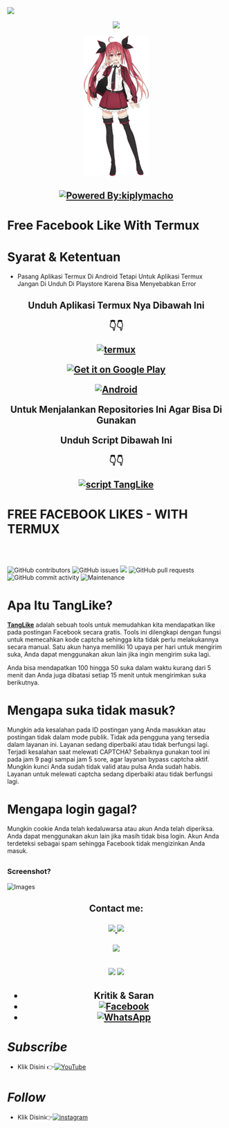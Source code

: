 <img src="https://readme-typing-svg.herokuapp.com?color=%2336BCF7&center=true&vCenter=true&lines=Channel+YouTube+@km7ujuh" />
   <p align="center">
<img src="https://readme-typing-svg.herokuapp.com?color=%2336BCF7&center=true&vCenter=true&lines=K+I+P+L+Y+M+A+C+H+O" />
</p>

<p align='center'><a href="https://api.daily.dev/get?r=fisabiliyusri"><img src="https://raw.githubusercontent.com/fisabiliyusri/.github/main/kotori2.png?r=82s" width="150" alt="Hayuk"/></a></p>

<h2 align="center">

[![Powered By:kiplymacho](https://img.shields.io/badge/PoweredBy:kiplymacho-7%2B-blue.svg?style=flat)](http://linktr.ee/kiplymacho)

# Free Facebook Like With Termux

# Syarat & Ketentuan 
- Pasang Aplikasi Termux Di Android Tetapi Untuk Aplikasi Termux Jangan Di Unduh Di Playstore Karena Bisa Menyebabkan Error
<h2 align="center">

Unduh Aplikasi Termux Nya Dibawah Ini

👇👇

[![termux](https://img.shields.io/badge/termux-83%2B-yellow.svg?style=flat)](https://sfile.mobi/1Pk3b69xugs7)

<a href="https://play.google.com/store/apps/details?id=xyz.easypro.httpcustom">
<img alt="Get it on Google Play" src="https://play.google.com/intl/en_us/badges/images/generic/en_badge_web_generic.png" width="165" height="64" />
</a>

[![Android](https://img.shields.io/badge/Android-14-yellow.svg?style=flat)](https://developer.android.com/about/versions/14?hl=id)

Untuk Menjalankan Repositories Ini Agar Bisa Di Gunakan

Unduh Script Dibawah Ini

👇👇

[![script TangLike](https://img.shields.io/badge/ScriptTangLike-%2B-yellow.svg?style=flat)](https://sfile.mobi/3IfzPTR59uv)


# FREE FACEBOOK LIKES - WITH TERMUX
  <br>
  <br>
  <p>
    <img alt="GitHub contributors" src="https://img.shields.io/github/contributors/kiplymacho/TangLike">
    <img alt="GitHub issues" src="https://img.shields.io/github/issues/kiplymacho/TangLike">
    <img src="https://img.shields.io/badge/PRs-welcome-brightgreen.svg?style=shields">
    <img alt="GitHub pull requests" src="https://img.shields.io/github/issues-pr/kiplymacho/TangLike">
    <img alt="GitHub commit activity" src="https://img.shields.io/github/commit-activity/m/kiplymacho/TangLike">
    <img alt="Maintenance" src="https://img.shields.io/maintenance/no/2024">
  </p>

##

# Apa Itu TangLike?
[**TangLike**](https://github.com/kiplymacho/TangLike) adalah sebuah tools untuk memudahkan kita mendapatkan like pada postingan Facebook secara gratis. Tools ini dilengkapi dengan fungsi untuk memecahkan kode captcha sehingga kita tidak perlu melakukannya secara manual. Satu akun hanya memiliki 10 upaya per hari untuk mengirim suka, Anda dapat menggunakan akun lain jika ingin mengirim suka lagi.

Anda bisa mendapatkan 100 hingga 50 suka dalam waktu kurang dari 5 menit dan Anda juga dibatasi setiap 15 menit untuk mengirimkan suka berikutnya.

# Mengapa suka tidak masuk?
Mungkin ada kesalahan pada ID postingan yang Anda masukkan atau postingan tidak dalam mode publik.
Tidak ada pengguna yang tersedia dalam layanan ini.
Layanan sedang diperbaiki atau tidak berfungsi lagi.
Terjadi kesalahan saat melewati CAPTCHA?
Sebaiknya gunakan tool ini pada jam 9 pagi sampai jam 5 sore, agar layanan bypass captcha aktif.
Mungkin kunci Anda sudah tidak valid atau pulsa Anda sudah habis.
Layanan untuk melewati captcha sedang diperbaiki atau tidak berfungsi lagi.

# Mengapa login gagal?
Mungkin cookie Anda telah kedaluwarsa atau akun Anda telah diperiksa.
Anda dapat menggunakan akun lain jika masih tidak bisa login.
Akun Anda terdeteksi sebagai spam sehingga Facebook tidak mengizinkan Anda masuk.

##

### Screenshot?
![Images](https://github.com/RozhakXD/TangLike/assets/65714340/146fb134-96a2-4f8c-8f16-2f428887c217)

</p>
<div height='45' align="center">
<h2>Contact me: <br>
</p>
   
<a href="https://github.com/kiplymacho"> <img src="https://cdn.jsdelivr.net/npm/simple-icons@3.0.1/icons/github.svg" height='50'> </a>
<a href="https://facebook.com/kiplymachobanjar"> <img src="https://cdn.jsdelivr.net/npm/simple-icons@3.0.1/icons/facebook.svg" height='50'> </a>

<a href="https://paypal.me/kiplymacho"> <img src="https://cdn.trakteer.id/images/embed/trbtn-red-6.png" height='50'> </a>
</h2>
</div>
<h2 align="center">
<img height=150 src="https://github-readme-stats.vercel.app/api/top-langs/?username=kiplymacho&layout=compact&theme=dark">
<img height=150 src="https://github-readme-stats.vercel.app/api?username=kiplymacho&count_private=true&show_icons=true&theme=dark">
<h2 align="center">

- Kritik & Saran
- [![Facebook](https://img.shields.io/badge/Facebook-7K%2B-yellow.svg?style=flat)](https://www.facebook.com/httpcustomkiplymacho/)
-  [![WhatsApp](https://img.shields.io/badge/WhatsApp-400%2B-yellow.svg?style=flat)](https://wa.me/6285751032225)

# _Subscribe_
- Klik Disini 👉[![YouTube](https://img.shields.io/badge/YouTube-200%2B-yellow.svg?style=flat)](https://www.youtube.com/@km7ujuh)

# _Follow_
- Klik Disini👉[![instagram](https://img.shields.io/badge/Instagram-2K%2B-yellow.svg?style=flat)](https://instagram.com/kiplymacho)
